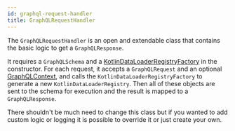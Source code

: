 ```yaml
---
id: graphql-request-handler
title: GraphQLRequestHandler
---
```

The `GraphQLRequestHandler` is an open and extendable class that contains the basic logic to get a `GraphQLResponse`.

It requires a `GraphQLSchema` and a [KotlinDataLoaderRegistryFactory](./data-loader/data-loader.md) in the constructor.
For each request, it accepts a `GraphQLRequest` and an optional [GraphQLContext](graphql-context-provider.md),
and calls the `KotlinDataLoaderRegistryFactory` to generate a new `KotlinDataLoaderRegistry`. Then all of these objects are sent to the schema for
execution and the result is mapped to a `GraphQLResponse`.

There shouldn't be much need to change this class but if you wanted to add custom logic
or logging it is possible to override it or just create your own.
